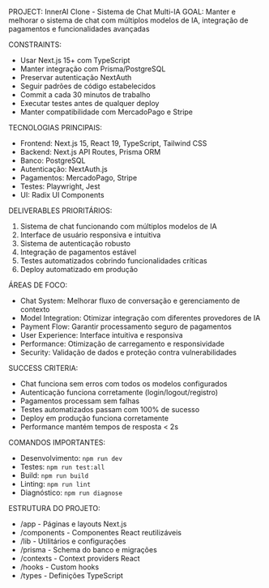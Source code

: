 PROJECT: InnerAI Clone - Sistema de Chat Multi-IA
GOAL: Manter e melhorar o sistema de chat com múltiplos modelos de IA, integração de pagamentos e funcionalidades avançadas

CONSTRAINTS:
- Usar Next.js 15+ com TypeScript
- Manter integração com Prisma/PostgreSQL
- Preservar autenticação NextAuth
- Seguir padrões de código estabelecidos
- Commit a cada 30 minutos de trabalho
- Executar testes antes de qualquer deploy
- Manter compatibilidade com MercadoPago e Stripe

TECNOLOGIAS PRINCIPAIS:
- Frontend: Next.js 15, React 19, TypeScript, Tailwind CSS
- Backend: Next.js API Routes, Prisma ORM
- Banco: PostgreSQL
- Autenticação: NextAuth.js
- Pagamentos: MercadoPago, Stripe
- Testes: Playwright, Jest
- UI: Radix UI Components

DELIVERABLES PRIORITÁRIOS:
1. Sistema de chat funcionando com múltiplos modelos de IA
2. Interface de usuário responsiva e intuitiva
3. Sistema de autenticação robusto
4. Integração de pagamentos estável
5. Testes automatizados cobrindo funcionalidades críticas
6. Deploy automatizado em produção

ÁREAS DE FOCO:
- Chat System: Melhorar fluxo de conversação e gerenciamento de contexto
- Model Integration: Otimizar integração com diferentes provedores de IA
- Payment Flow: Garantir processamento seguro de pagamentos
- User Experience: Interface intuitiva e responsiva
- Performance: Otimização de carregamento e responsividade
- Security: Validação de dados e proteção contra vulnerabilidades

SUCCESS CRITERIA:
- Chat funciona sem erros com todos os modelos configurados
- Autenticação funciona corretamente (login/logout/registro)
- Pagamentos processam sem falhas
- Testes automatizados passam com 100% de sucesso
- Deploy em produção funciona corretamente
- Performance mantém tempos de resposta < 2s

COMANDOS IMPORTANTES:
- Desenvolvimento: `npm run dev`
- Testes: `npm run test:all`
- Build: `npm run build`
- Linting: `npm run lint`
- Diagnóstico: `npm run diagnose`

ESTRUTURA DO PROJETO:
- /app - Páginas e layouts Next.js
- /components - Componentes React reutilizáveis
- /lib - Utilitários e configurações
- /prisma - Schema do banco e migrações
- /contexts - Context providers React
- /hooks - Custom hooks
- /types - Definições TypeScript